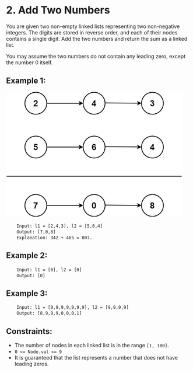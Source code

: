 # 2. Add Two Numbers

You are given two non-empty linked lists representing two non-negative integers. The digits are stored in reverse order, and each of their nodes contains a single digit. Add the two numbers and return the sum as a linked list.

You may assume the two numbers do not contain any leading zero, except the number 0 itself.

## Example 1:

![alt text](image.png)

        Input: l1 = [2,4,3], l2 = [5,6,4]
        Output: [7,0,8]
        Explanation: 342 + 465 = 807.
## Example 2:

        Input: l1 = [0], l2 = [0]
        Output: [0]
## Example 3:

        Input: l1 = [9,9,9,9,9,9,9], l2 = [9,9,9,9]
        Output: [8,9,9,9,0,0,0,1]
 

## Constraints:

* The number of nodes in each linked list is in the range `[1, 100]`.
* `0 <= Node.val <= 9`
* It is guaranteed that the list represents a number that does not have leading zeros.